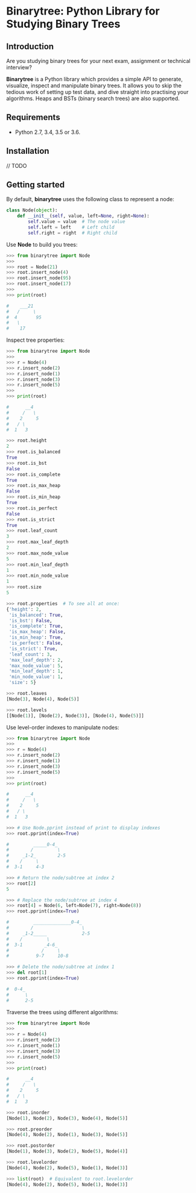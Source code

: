 # Binarytree: Python Library for Studying Binary Trees

## Introduction

Are you studying binary trees for your next exam, assignment or technical interview?

**Binarytree** is a Python library which provides a simple API to generate,
visualize, inspect and manipulate binary trees. It allows you to skip the
tedious work of setting up test data, and dive straight into practising your
algorithms. Heaps and BSTs (binary search trees) are also supported.

## Requirements

- Python 2.7, 3.4, 3.5 or 3.6.

## Installation

// TODO

## Getting started

By default, **binarytree** uses the following class to represent a node:

```python
class Node(object):
    def __init__(self, value, left=None, right=None):
        self.value = value  # The node value
        self.left = left    # Left child
        self.right = right  # Right child
```

Use **Node** to build you trees:

```python
>>> from binarytree import Node
>>>
>>> root = Node(21)
>>> root.insert_node(4)
>>> root.insert_node(95)
>>> root.insert_node(17)
>>>
>>> print(root)

#    ___21
#   /     \
#  4       95
#   \
#    17

```

Inspect tree properties:

```python
>>> from binarytree import Node
>>>
>>> r = Node(4)
>>> r.insert_node(2)
>>> r.insert_node(1)
>>> r.insert_node(3)
>>> r.insert_node(5)
>>>
>>> print(root)

#      __4
#     /   \
#    2     5
#   / \
#  1   3

>>> root.height
2
>>> root.is_balanced
True
>>> root.is_bst
False
>>> root.is_complete
True
>>> root.is_max_heap
False
>>> root.is_min_heap
True
>>> root.is_perfect
False
>>> root.is_strict
True
>>> root.leaf_count
3
>>> root.max_leaf_depth
2
>>> root.max_node_value
5
>>> root.min_leaf_depth
1
>>> root.min_node_value
1
>>> root.size
5

>>> root.properties  # To see all at once:
{'height': 2,
 'is_balanced': True,
 'is_bst': False,
 'is_complete': True,
 'is_max_heap': False,
 'is_min_heap': True,
 'is_perfect': False,
 'is_strict': True,
 'leaf_count': 3,
 'max_leaf_depth': 2,
 'max_node_value': 5,
 'min_leaf_depth': 1,
 'min_node_value': 1,
 'size': 5}

>>> root.leaves
[Node(3), Node(4), Node(5)]

>>> root.levels
[[Node(1)], [Node(2), Node(3)], [Node(4), Node(5)]]
```

Use level-order indexes to manipulate nodes:

```python
>>> from binarytree import Node
>>>
>>> r = Node(4)
>>> r.insert_node(2)
>>> r.insert_node(1)
>>> r.insert_node(3)
>>> r.insert_node(5)
>>>
>>> print(root)

#      __4
#     /   \
#    2     5
#   / \
#  1   3

>>> # Use Node.pprint instead of print to display indexes
>>> root.pprint(index=True)

#         _____0-4_
#        /         \
#     _1-2_        2-5
#    /     \
#  3-1     4-3

>>> # Return the node/subtree at index 2
>>> root[2]
5

>>> # Replace the node/subtree at index 4
>>> root[4] = Node(6, left=Node(7), right=Node(8))
>>> root.pprint(index=True)

#         ______________0-4_
#        /                  \
#     _1-2_____             2-5
#    /         \
#  3-1        _4-6_
#            /     \
#          9-7     10-8

>>> # Delete the node/subtree at index 1
>>> del root[1]
>>> root.pprint(index=True)

#  0-4_
#      \
#      2-5

```

Traverse the trees using different algorithms:

```python
>>> from binarytree import Node
>>>
>>> r = Node(4)
>>> r.insert_node(2)
>>> r.insert_node(1)
>>> r.insert_node(3)
>>> r.insert_node(5)
>>>
>>> print(root)

#      __4
#     /   \
#    2     5
#   / \
#  1   3

>>> root.inorder
[Node(1), Node(2), Node(3), Node(4), Node(5)]

>>> root.preorder
[Node(4), Node(2), Node(1), Node(3), Node(5)]

>>> root.postorder
[Node(1), Node(3), Node(2), Node(5), Node(4)]

>>> root.levelorder
[Node(4), Node(2), Node(5), Node(1), Node(3)]

>>> list(root)  # Equivalent to root.levelorder
[Node(4), Node(2), Node(5), Node(1), Node(3)]
```
